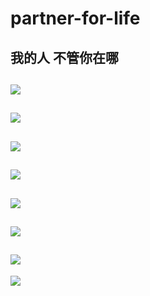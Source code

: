 # partner-for-life
我的人
不管你在哪
---
![](https://raw.githubusercontent.com/LSKReno/partner-for-life/master/1.jpg)
---
![](https://raw.githubusercontent.com/LSKReno/partner-for-life/master/%E6%88%91%E7%9A%84%E4%BA%BA1.jpg)
---
![](https://raw.githubusercontent.com/LSKReno/partner-for-life/master/%E6%88%91%E7%9A%84%E4%BA%BA2.jpg)
---
![](https://raw.githubusercontent.com/LSKReno/partner-for-life/master/1.jpg)
---
![](https://raw.githubusercontent.com/LSKReno/partner-for-life/master/1.jpg)
---
![](https://raw.githubusercontent.com/LSKReno/partner-for-life/master/1.jpg)
---
![](https://raw.githubusercontent.com/LSKReno/partner-for-life/master/1.jpg)
---
![](https://raw.githubusercontent.com/LSKReno/partner-for-life/master/1.jpg)






